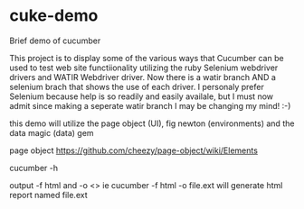# cuke-demo
Brief demo of cucumber

This project is to display some of the various ways that Cucumber can be used to test web site functiionality
utilizing the ruby Selenium webdriver drivers and WATIR Webdriver driver. Now there is a watir branch AND a 
selenium brach that shows the use of each driver. I personaly prefer Selenium because help is so readily and 
easily availale, but I must now admit since making a seperate watir branch I may be changing my mind! :-)

this demo will utilize the page object (UI), fig newton (environments) and the data magic (data) gem

page object
https://github.com/cheezy/page-object/wiki/Elements

cucumber -h

output 
-f html and -o <<path filename.ext>> ie cucumber -f html -o file.ext will generate html report named file.ext